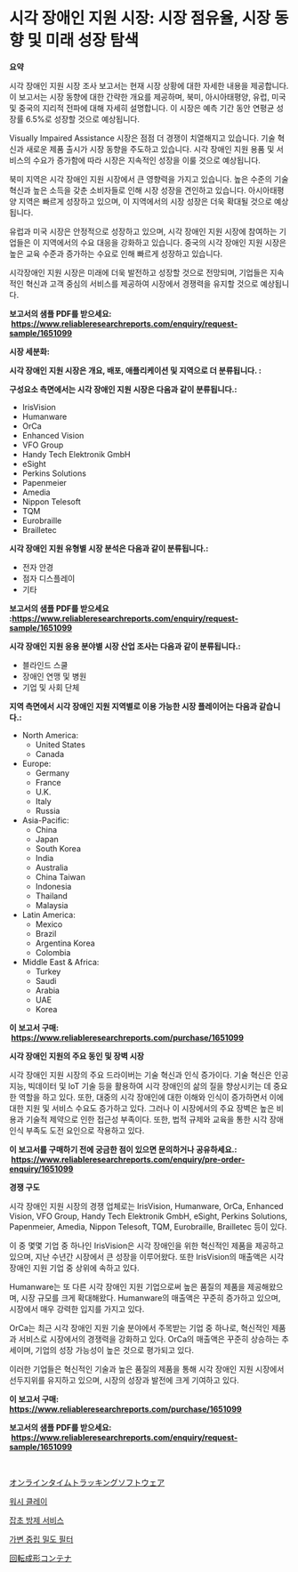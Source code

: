 <p><h1>시각 장애인 지원 시장: 시장 점유율, 시장 동향 및 미래 성장 탐색</h1></p><p><strong>요약</strong></p>
<p><p>시각 장애인 지원 시장 조사 보고서는 현재 시장 상황에 대한 자세한 내용을 제공합니다. 이 보고서는 시장 동향에 대한 간략한 개요를 제공하며, 북미, 아시아태평양, 유럽, 미국 및 중국의 지리적 전파에 대해 자세히 설명합니다. 이 시장은 예측 기간 동안 연평균 성장률 6.5%로 성장할 것으로 예상됩니다.</p><p>Visually Impaired Assistance 시장은 점점 더 경쟁이 치열해지고 있습니다. 기술 혁신과 새로운 제품 출시가 시장 동향을 주도하고 있습니다. 시각 장애인 지원 용품 및 서비스의 수요가 증가함에 따라 시장은 지속적인 성장을 이룰 것으로 예상됩니다.</p><p>북미 지역은 시각 장애인 지원 시장에서 큰 영향력을 가지고 있습니다. 높은 수준의 기술 혁신과 높은 소득을 갖춘 소비자들로 인해 시장 성장을 견인하고 있습니다. 아시아태평양 지역은 빠르게 성장하고 있으며, 이 지역에서의 시장 성장은 더욱 확대될 것으로 예상됩니다.</p><p>유럽과 미국 시장은 안정적으로 성장하고 있으며, 시각 장애인 지원 시장에 참여하는 기업들은 이 지역에서의 수요 대응을 강화하고 있습니다. 중국의 시각 장애인 지원 시장은 높은 교육 수준과 증가하는 수요로 인해 빠르게 성장하고 있습니다.</p><p>시각장애인 지원 시장은 미래에 더욱 발전하고 성장할 것으로 전망되며, 기업들은 지속적인 혁신과 고객 중심의 서비스를 제공하여 시장에서 경쟁력을 유지할 것으로 예상됩니다.</p></p>
<p><strong>보고서의 샘플 PDF를 받으세요: &nbsp;<a href="https://www.reliableresearchreports.com/enquiry/request-sample/1651099">https://www.reliableresearchreports.com/enquiry/request-sample/1651099</a></strong></p>
<p><strong>시장 세분화:</strong></p>
<p><strong> 시각 장애인 지원 시장은 개요, 배포, 애플리케이션 및 지역으로 더 분류됩니다. :</strong></p>
<p><strong>구성요소 측면에서는 시각 장애인 지원 시장은 다음과 같이 분류됩니다.:</strong></p>
<p><ul><li>IrisVision</li><li>Humanware</li><li>OrCa</li><li>Enhanced Vision</li><li>VFO Group</li><li>Handy Tech Elektronik GmbH</li><li>eSight</li><li>Perkins Solutions</li><li>Papenmeier</li><li>Amedia</li><li>Nippon Telesoft</li><li>TQM</li><li>Eurobraille</li><li>Brailletec</li></ul></p>
<p><strong> 시각 장애인 지원 유형별 시장 분석은 다음과 같이 분류됩니다.:</strong></p>
<p><ul><li>전자 안경</li><li>점자 디스플레이</li><li>기타</li></ul></p>
<p><strong>보고서의 샘플 PDF를 받으세요 :<a href="https://www.reliableresearchreports.com/enquiry/request-sample/1651099">https://www.reliableresearchreports.com/enquiry/request-sample/1651099</a></strong></p>
<p><strong> 시각 장애인 지원 응용 분야별 시장 산업 조사는 다음과 같이 분류됩니다.:</strong></p>
<p><ul><li>블라인드 스쿨</li><li>장애인 연맹 및 병원</li><li>기업 및 사회 단체</li></ul></p>
<p><strong>지역 측면에서 시각 장애인 지원 지역별로 이용 가능한 시장 플레이어는 다음과 같습니다.:</strong></p>
<p><ul>
    <li>
        North America:
        <ul>
            <li>United States</li>
            <li>Canada</li>
        </ul>
    </li>
    <li>
        Europe:
        <ul>
            <li>Germany</li>
            <li>France</li>
            <li>U.K.</li>
            <li>Italy</li>
            <li>Russia</li>
        </ul>
    </li>
    <li>
        Asia-Pacific:
        <ul>
            <li>China</li>
            <li>Japan</li>
            <li>South Korea</li>
            <li>India</li>
            <li>Australia</li>
            <li>China Taiwan</li>
            <li>Indonesia</li>
            <li>Thailand</li>
            <li>Malaysia</li>
        </ul>
    </li>
    <li>
        Latin America:
        <ul>
            <li>Mexico</li>
            <li>Brazil</li>
            <li>Argentina Korea</li>
            <li>Colombia</li>
        </ul>
    </li>
    <li>
        Middle East & Africa:
        <ul>
            <li>Turkey</li>
            <li>Saudi</li>
            <li>Arabia</li>
            <li>UAE</li>
            <li>Korea</li>
        </ul>
    </li>
    </ul></p>
<p><strong>이 보고서 구매: &nbsp;<a href="https://www.reliableresearchreports.com/purchase/1651099">https://www.reliableresearchreports.com/purchase/1651099</a></strong></p>
<p><strong>시각 장애인 지원의 주요 동인 및 장벽 시장</strong></p>
<p><p>시각 장애인 지원 시장의 주요 드라이버는 기술 혁신과 인식 증가이다. 기술 혁신은 인공 지능, 빅데이터 및 IoT 기술 등을 활용하여 시각 장애인의 삶의 질을 향상시키는 데 중요한 역할을 하고 있다. 또한, 대중의 시각 장애인에 대한 이해와 인식이 증가하면서 이에 대한 지원 및 서비스 수요도 증가하고 있다. 그러나 이 시장에서의 주요 장벽은 높은 비용과 기술적 제약으로 인한 접근성 부족이다. 또한, 법적 규제와 교육을 통한 시각 장애 인식 부족도 도전 요인으로 작용하고 있다.</p></p>
<p><strong>이 보고서를 구매하기 전에 궁금한 점이 있으면 문의하거나 공유하세요.: &nbsp;<a href="https://www.reliableresearchreports.com/enquiry/pre-order-enquiry/1651099">https://www.reliableresearchreports.com/enquiry/pre-order-enquiry/1651099</a></strong></p>
<p><strong>경쟁 구도</strong></p>
<p><p>시각 장애인 지원 시장의 경쟁 업체로는 IrisVision, Humanware, OrCa, Enhanced Vision, VFO Group, Handy Tech Elektronik GmbH, eSight, Perkins Solutions, Papenmeier, Amedia, Nippon Telesoft, TQM, Eurobraille, Brailletec 등이 있다. </p><p>이 중 몇몇 기업 중 하나인 IrisVision은 시각 장애인을 위한 혁신적인 제품을 제공하고 있으며, 지난 수년간 시장에서 큰 성장을 이루어왔다. 또한 IrisVision의 매출액은 시각 장애인 지원 기업 중 상위에 속하고 있다. </p><p>Humanware는 또 다른 시각 장애인 지원 기업으로써 높은 품질의 제품을 제공해왔으며, 시장 규모를 크게 확대해왔다. Humanware의 매출액은 꾸준히 증가하고 있으며, 시장에서 매우 강력한 입지를 가지고 있다.</p><p>OrCa는 최근 시각 장애인 지원 기술 분야에서 주목받는 기업 중 하나로, 혁신적인 제품과 서비스로 시장에서의 경쟁력을 강화하고 있다. OrCa의 매출액은 꾸준히 상승하는 추세이며, 기업의 성장 가능성이 높은 것으로 평가되고 있다.</p><p>이러한 기업들은 혁신적인 기술과 높은 품질의 제품을 통해 시각 장애인 지원 시장에서 선두지위를 유지하고 있으며, 시장의 성장과 발전에 크게 기여하고 있다.</p></p>
<p><strong>이 보고서 구매: &nbsp; <a href="https://www.reliableresearchreports.com/purchase/1651099">https://www.reliableresearchreports.com/purchase/1651099</a></strong></p>
<p><strong>보고서의 샘플 PDF를 받으세요: &nbsp;<a href="https://www.reliableresearchreports.com/enquiry/request-sample/1651099">https://www.reliableresearchreports.com/enquiry/request-sample/1651099</a></strong><strong></strong></p>
<p>&nbsp;</p>
<p><p><a href="https://github.com/CloydAbbott2023/Market-Research-Report-List-1/blob/main/933389111323.md">オンラインタイムトラッキングソフトウェア</a></p><p><a href="https://github.com/vs2869dizt0/Market-Research-Report-List-1/blob/main/989223110276.md">워시 클레이</a></p><p><a href="https://medium.com/@derrickmafrks96745/%EC%9E%A1%EC%B4%88-%EA%B4%80%EB%A6%AC-%EC%84%9C%EB%B9%84%EC%8A%A4-%EC%8B%9C%EC%9E%A5-2031%EB%85%84%EA%B9%8C%EC%A7%80%EC%9D%98-%ED%8A%B8%EB%A0%8C%EB%93%9C-%EC%98%88%EC%B8%A1-%EB%B0%8F-%EA%B2%BD%EC%9F%81-%EB%B6%84%EC%84%9D-868c89eb24d1">잡초 방제 서비스</a></p><p><a href="https://medium.com/@williefoster48/%EA%B0%80%EB%B3%80-%EC%A4%91%EB%A6%BD-%EB%B0%80%EB%8F%84-%ED%95%84%ED%84%B0-%EC%8B%9C%EC%9E%A5-%EB%B6%84%EC%84%9D-%EC%97%B0%ED%8F%89%EA%B7%A0-%EC%84%B1%EC%9E%A5%EB%A5%A0-%EC%8B%9C%EC%9E%A5-%EC%84%B8%EB%B6%84%ED%99%94-%EB%B0%8F-%EC%84%B8%EA%B3%84-%EC%82%B0%EC%97%85-%EA%B0%9C%EC%9A%94-202d86e3161d">가변 중립 밀도 필터</a></p><p><a href="https://medium.com/@jacksonwiza1924/%E5%9B%9E%E8%BB%A2%E6%88%90%E5%9E%8B%E5%AE%B9%E5%99%A8%E5%B8%82%E5%A0%B4%E3%81%AE%E3%83%A1%E3%83%88%E3%83%AA%E3%82%AF%E3%82%B9%E3%82%92%E3%83%87%E3%82%B3%E3%83%BC%E3%83%89%E3%81%99%E3%82%8B-%E5%B8%82%E5%A0%B4%E3%82%B7%E3%82%A7%E3%82%A2-%E3%83%88%E3%83%AC%E3%83%B3%E3%83%89-%E6%88%90%E9%95%B7%E3%81%AE%E3%83%91%E3%82%BF%E3%83%BC%E3%83%B3-543b50bdb553">回転成形コンテナ</a></p></p>